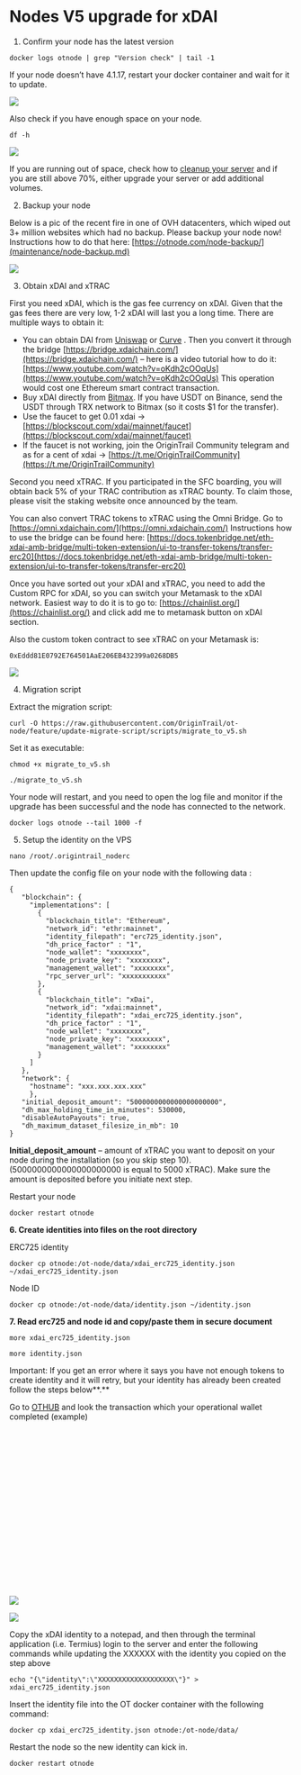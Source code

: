 # Nodes V5 upgrade for xDAI

1. Confirm your node has the latest version

```text
docker logs otnode | grep "Version check" | tail -1
```

If your node doesn’t have 4.1.17, restart your docker container and wait for it to update.

![](.gitbook/assets/image%20%2819%29.png)

Also check if you have enough space on your node.

```text
df -h
```

![](.gitbook/assets/image%20%2812%29.png)

If you are running out of space, check how to [cleanup your server](maintenance/node-space-management.md) and if you are still above 70%, either upgrade your server or add additional volumes.

2. Backup your node

Below is a pic of the recent fire in one of OVH datacenters, which wiped out 3+ million websites which had no backup. Please backup your node now! Instructions how to do that here: [https://otnode.com/node-backup/](maintenance/node-backup.md)

![](.gitbook/assets/image%20%284%29.png)

3. Obtain xDAI and xTRAC

First you need xDAI, which is the gas fee currency on xDAI. Given that the gas fees there are very low, 1-2 xDAI will last you a long time. There are multiple ways to obtain it:

* You can obtain DAI from [Uniswap](https://info.uniswap.org/token/0x6b175474e89094c44da98b954eedeac495271d0f) or [Curve](https://curve.fi/) . Then you convert it through the bridge [https://bridge.xdaichain.com/](https://bridge.xdaichain.com/) – here is a video tutorial how to do it: [https://www.youtube.com/watch?v=oKdh2cOOqUs](https://www.youtube.com/watch?v=oKdh2cOOqUs) This operation would cost one Ethereum smart contract transaction.
* Buy xDAI directly from [Bitmax](https://bitmax.io/en/basic/cashtrade-spottrading/usdt/xdai). If you have USDT on Binance, send the USDT through TRX network to Bitmax \(so it costs $1 for the transfer\).
* Use the faucet to get 0.01 xdai -&gt; [https://blockscout.com/xdai/mainnet/faucet](https://blockscout.com/xdai/mainnet/faucet)
* If the faucet is not working, join the OriginTrail Community telegram and as for a cent of xdai -&gt; [https://t.me/OriginTrailCommunity](https://t.me/OriginTrailCommunity)

Second you need xTRAC. If you participated in the SFC boarding, you will obtain back 5% of your TRAC contribution as xTRAC bounty. To claim those, please visit the staking website once announced by the team.

You can also convert TRAC tokens to xTRAC using the Omni Bridge. Go to [https://omni.xdaichain.com/](https://omni.xdaichain.com/) Instructions how to use the bridge can be found here: [https://docs.tokenbridge.net/eth-xdai-amb-bridge/multi-token-extension/ui-to-transfer-tokens/transfer-erc20](https://docs.tokenbridge.net/eth-xdai-amb-bridge/multi-token-extension/ui-to-transfer-tokens/transfer-erc20)

Once you have sorted out your xDAI and xTRAC, you need to add the Custom RPC for xDAI, so you can switch your Metamask to the xDAI network. Easiest way to do it is to go to: [https://chainlist.org/](https://chainlist.org/) and click add me to metamask button on xDAI section.

Also the custom token contract to see xTRAC on your Metamask is:

```text
0xEddd81E0792E764501AaE206EB432399a0268DB5
```

![](.gitbook/assets/image%20%2820%29.png)

4. Migration script

Extract the migration script:

```text
curl -O https://raw.githubusercontent.com/OriginTrail/ot-node/feature/update-migrate-script/scripts/migrate_to_v5.sh
```

Set it as executable:

```text
chmod +x migrate_to_v5.sh
```

```text
./migrate_to_v5.sh
```

Your node will restart, and you need to open the log file and monitor if the upgrade has been successful and the node has connected to the network.

```text
docker logs otnode --tail 1000 -f
```

5. Setup the identity on the VPS

```text
nano /root/.origintrail_noderc
```

Then update the config file on your node with the following data :

```text
{
   "blockchain": {
     "implementations": [
       {
         "blockchain_title": "Ethereum",
         "network_id": "ethr:mainnet",
         "identity_filepath": "erc725_identity.json",
         "dh_price_factor" : "1",
         "node_wallet": "xxxxxxxx",
         "node_private_key": "xxxxxxxx",
         "management_wallet": "xxxxxxxx",
         "rpc_server_url": "xxxxxxxxxxx"
       },
       {
         "blockchain_title": "xDai",
         "network_id": "xdai:mainnet",
         "identity_filepath": "xdai_erc725_identity.json",
         "dh_price_factor" : "1",
         "node_wallet": "xxxxxxxx",
         "node_private_key": "xxxxxxxx",
         "management_wallet": "xxxxxxxx"
       } 
     ]
   },
   "network": {
     "hostname": "xxx.xxx.xxx.xxx"
     },
   "initial_deposit_amount": "5000000000000000000000",
   "dh_max_holding_time_in_minutes": 530000,
   "disableAutoPayouts": true,
   "dh_maximum_dataset_filesize_in_mb": 10
}
```

**Initial\_deposit\_amount** – amount of xTRAC you want to deposit on your node during the installation \(so you skip step 10\). \(5000000000000000000000 is equal to 5000 xTRAC\). Make sure the amount is deposited before you initiate next step.

Restart your node

```text
docker restart otnode
```

**6. Create identities into files on the root directory**

ERC725 identity

```text
docker cp otnode:/ot-node/data/xdai_erc725_identity.json ~/xdai_erc725_identity.json
```

Node ID

```text
docker cp otnode:/ot-node/data/identity.json ~/identity.json
```

**7. Read erc725 and node id and copy/paste them in secure document**

```text
more xdai_erc725_identity.json
```

```text
more identity.json
```

Important: If you get an error where it says you have not enough tokens to create identity and it will retry, but your identity has already been created follow the steps below**.**

Go to [OTHUB](https://v5.othub.info/) and look the transaction which your operational wallet completed \(example\)![](data:image/svg+xml,%3Csvg%20xmlns='http://www.w3.org/2000/svg'%20viewBox='0%200%201024%20601'%3E%3C/svg%3E)

![](.gitbook/assets/image%20%2818%29.png)

![](.gitbook/assets/image%20%2830%29.png)

Copy the xDAI identity to a notepad, and then through the terminal application \(i.e. Termius\) login to the server and enter the following commands while updating the XXXXXX with the identity you copied on the step above

```text
echo "{\"identity\":\"XXXXXXXXXXXXXXXXXXX\"}" > xdai_erc725_identity.json  
```

Insert the identity file into the OT docker container with the following command: 

```text
docker cp xdai_erc725_identity.json otnode:/ot-node/data/ 
```

Restart the node so the new identity can kick in.

```text
docker restart otnode
```


